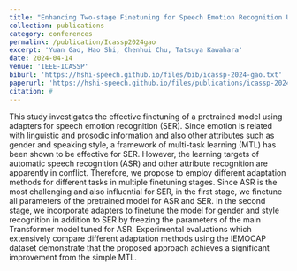 ```yaml
---
title: "Enhancing Two-stage Finetuning for Speech Emotion Recognition Using Adapters"
collection: publications
category: conferences
permalink: /publication/Icassp2024gao
excerpt: 'Yuan Gao, Hao Shi, Chenhui Chu, Tatsuya Kawahara'
date: 2024-04-14
venue: 'IEEE-ICASSP'
biburl: 'https://hshi-speech.github.io/files/bib/icassp-2024-gao.txt'
paperurl: 'https://hshi-speech.github.io/files/publications/icassp-2024-gao.pdf'
citation: #
---
```


This study investigates the effective finetuning of a pretrained model using adapters for speech emotion recognition (SER). Since emotion is related with linguistic and prosodic information and also other attributes such as gender and speaking style, a framework of multi-task learning (MTL) has been shown to be effective for SER. However, the learning targets of automatic speech recognition (ASR) and other attribute recognition are apparently in conflict. Therefore, we propose to employ different adaptation methods for different tasks in multiple finetuning stages. Since ASR is the most challenging and also influential for SER, in the first stage, we finetune all parameters of the pretrained model for ASR and SER. In the second stage, we incorporate adapters to finetune the model for gender and style recognition in addition to SER by freezing the parameters of the main Transformer model tuned for ASR. Experimental evaluations which extensively compare different adaptation methods using the IEMOCAP dataset demonstrate that the proposed approach achieves a significant improvement from the simple MTL.

